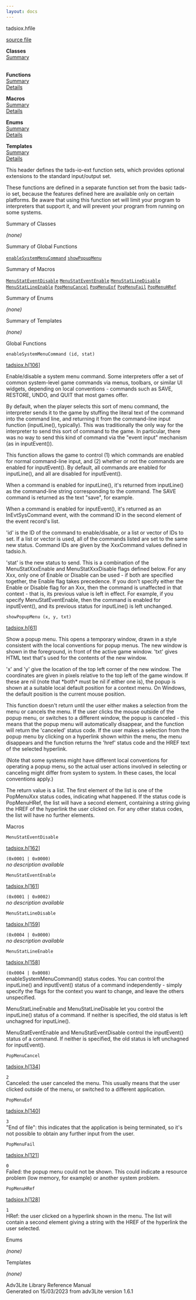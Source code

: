 ```yaml
---
layout: docs
---
```

<span class="title">tadsiox.h</span><span class="type">file</span>

[source file](../source/tadsiox.h.html)

**Classes**  
[Summary](#_ClassSummary_)  
 

**Functions**  
[Summary](#_FunctionSummary_)  
[Details](#_Functions_)

**Macros**  
[Summary](#_MacroSummary_)  
[Details](#_Macros_)

**Enums**  
[Summary](#_EnumSummary_)  
[Details](#_Enums_)

**Templates**  
[Summary](#_TemplateSummary_)  
[Details](#_Templates_)



This header defines the tads-io-ext function sets, which provides
optional extensions to the standard input/output set.

These functions are defined in a separate function set from the basic
tads-io set, because the features defined here are available only on
certain platforms. Be aware that using this function set will limit your
program to interpreters that support it, and will prevent your program
from running on some systems.



<span id="_ClassSummary_"></span>



<span class="hdln">Summary of Classes</span>  



*(none)* <span id="FunctionSummary_"></span>



<span class="hdln">Summary of Global Functions</span>  



[`enableSystemMenuCommand`](#enableSystemMenuCommand) [`showPopupMenu`](#showPopupMenu)

<span id="_MacroSummary_"></span>



<span class="hdln">Summary of Macros</span>  



[`MenuStatEventDisable`](#MenuStatEventDisable) [`MenuStatEventEnable`](#MenuStatEventEnable) [`MenuStatLineDisable`](#MenuStatLineDisable) [`MenuStatLineEnable`](#MenuStatLineEnable) [`PopMenuCancel`](#PopMenuCancel) [`PopMenuEof`](#PopMenuEof) [`PopMenuFail`](#PopMenuFail) [`PopMenuHRef`](#PopMenuHRef)

<span id="_EnumSummary_"></span>



<span class="hdln">Summary of Enums</span>  



*(none)* <span id="_TemplateSummary_"></span>



<span class="hdln">Summary of Templates</span>  



*(none)* <span id="_Functions_"></span>



<span class="hdln">Global Functions</span>  



<span id="enableSystemMenuCommand"></span>

`enableSystemMenuCommand (id, stat)`

[tadsiox.h](../file/tadsiox.h.html)\[[106](../source/tadsiox.h.html#106)\]



Enable/disable a system menu command. Some interpreters offer a set of
common system-level game commands via menus, toolbars, or similar UI
widgets, depending on local conventions - commands such as SAVE,
RESTORE, UNDO, and QUIT that most games offer.

By default, when the player selects this sort of menu command, the
interpreter sends it to the game by stuffing the literal text of the
command into the command line, and returning it from the command-line
input function (inputLine(), typically). This was traditionally the only
way for the interpreter to send this sort of command to the game. In
particular, there was no way to send this kind of command via the "event
input" mechanism (as in inputEvent()).

This function allows the game to control (1) which commands are enabled
for normal command-line input, and (2) whether or not the commands are
enabled for inputEvent(). By default, all commands are enabled for
inputLine(), and all are disabled for inputEvent().

When a command is enabled for inputLine(), it's returned from
inputLine() as the command-line string corresponding to the command. The
SAVE command is returned as the text "save", for example.

When a command is enabled for inputEvent(), it's returned as an
InEvtSysCommand event, with the command ID in the second element of the
event record's list.

'id' is the ID of the command to enable/disable, or a list or vector of
IDs to set. If a list or vector is used, all of the commands listed are
set to the same new status. Command IDs are given by the XxxCommand
values defined in tadsio.h.

'stat' is the new status to send. This is a combination of the
MenuStatXxxEnable and MenuStatXxxDisable flags defined below. For any
Xxx, only one of Enable or Disable can be used - if both are specified
together, the Enable flag takes precedence. If you don't specify either
the Enable or Disable flag for an Xxx, then the command is unaffected in
that context - that is, its previous value is left in effect. For
example, if you specify MenuStatEventEnable, then the command is enabled
for inputEvent(), and its previous status for inputLine() is left
unchanged.



<span id="showPopupMenu"></span>

`showPopupMenu (x, y, txt)`

[tadsiox.h](../file/tadsiox.h.html)\[[61](../source/tadsiox.h.html#61)\]



Show a popup menu. This opens a temporary window, drawn in a style
consistent with the local conventions for popup menus. The new window is
shown in the foreground, in front of the active game window. 'txt' gives
HTML text that's used for the contents of the new window.

'x' and 'y' give the location of the top left corner of the new window.
The coordinates are given in pixels relative to the top left of the game
window. If these are nil (note that \*both\* must be nil if either one
is), the popup is shown at a suitable local default position for a
context menu. On Windows, the default position is the current mouse
position.

This function doesn't return until the user either makes a selection
from the menu or cancels the menu. If the user clicks the mouse outside
of the popup menu, or switches to a different window, the popup is
canceled - this means that the popup menu will automatically disappear,
and the function will return the 'canceled' status code. If the user
makes a selection from the popup menu by clicking on a hyperlink shown
within the menu, the menu disappears and the function returns the 'href'
status code and the HREF text of the selected hyperlink.

(Note that some systems might have different local conventions for
operating a popup menu, so the actual user actions involved in selecting
or canceling might differ from system to system. In these cases, the
local conventions apply.)

The return value is a list. The first element of the list is one of the
PopMenuXxx status codes, indicating what happened. If the status code is
PopMenuHRef, the list will have a second element, containing a string
giving the HREF of the hyperlink the user clicked on. For any other
status codes, the list will have no further elements.



<span id="_Macros_"></span>



<span class="hdln">Macros</span>  



<span id="MenuStatEventDisable"></span>

`MenuStatEventDisable`

[tadsiox.h](../file/tadsiox.h.html)\[[162](../source/tadsiox.h.html#162)\]



`(0x0001 | 0x0000)`  
*no description available*



<span id="MenuStatEventEnable"></span>

`MenuStatEventEnable`

[tadsiox.h](../file/tadsiox.h.html)\[[161](../source/tadsiox.h.html#161)\]



`(0x0001 | 0x0002)`  
*no description available*



<span id="MenuStatLineDisable"></span>

`MenuStatLineDisable`

[tadsiox.h](../file/tadsiox.h.html)\[[159](../source/tadsiox.h.html#159)\]



`(0x0004 | 0x0000)`  
*no description available*



<span id="MenuStatLineEnable"></span>

`MenuStatLineEnable`

[tadsiox.h](../file/tadsiox.h.html)\[[158](../source/tadsiox.h.html#158)\]



`(0x0004 | 0x0008)`  
enableSystemMenuCommand() status codes. You can control the inputLine()
and inputEvent() status of a command independently - simply specify the
flags for the context you want to change, and leave the others
unspecified.

MenuStatLineEnable and MenuStatLineDisable let you control the
inputLine() status of a command. If neither is specified, the old status
is left unchagned for inputLine().

MenuStatEventEnable and MenuStatEventDisable control the inputEvent()
status of a command. If neither is specified, the old status is left
unchagned for inputEvent().



<span id="PopMenuCancel"></span>

`PopMenuCancel`

[tadsiox.h](../file/tadsiox.h.html)\[[134](../source/tadsiox.h.html#134)\]



`2`  
Canceled: the user canceled the menu. This usually means that the user
clicked outside of the menu, or switched to a different application.



<span id="PopMenuEof"></span>

`PopMenuEof`

[tadsiox.h](../file/tadsiox.h.html)\[[140](../source/tadsiox.h.html#140)\]



`3`  
"End of file": this indicates that the application is being terminated,
so it's not possible to obtain any further input from the user.



<span id="PopMenuFail"></span>

`PopMenuFail`

[tadsiox.h](../file/tadsiox.h.html)\[[121](../source/tadsiox.h.html#121)\]



`0`  
Failed: the popup menu could not be shown. This could indicate a
resource problem (low memory, for example) or another system problem.



<span id="PopMenuHRef"></span>

`PopMenuHRef`

[tadsiox.h](../file/tadsiox.h.html)\[[128](../source/tadsiox.h.html#128)\]



`1`  
HRef: the user clicked on a hyperlink shown in the menu. The list will
contain a second element giving a string with the HREF of the hyperlink
the user selected.



<span id="_Enums_"></span>



<span class="hdln">Enums</span>  



*(none)* <span id="_Templates_"></span>



<span class="hdln">Templates</span>  



*(none)*



Adv3Lite Library Reference Manual  
Generated on 15/03/2023 from adv3Lite version 1.6.1


